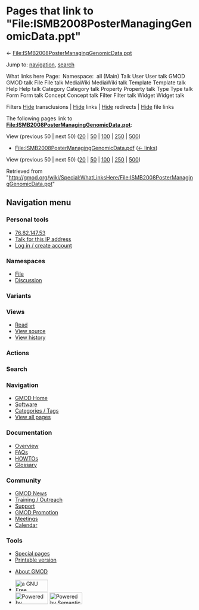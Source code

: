 <div id="mw-page-base" class="noprint">

</div>

<div id="mw-head-base" class="noprint">

</div>

<div id="content" class="mw-body" role="main">

<span id="top"></span>

<div id="mw-js-message" style="display:none;">

</div>



# <span dir="auto">Pages that link to "File:ISMB2008PosterManagingGenomicData.ppt"</span>

<div id="bodyContent">

<div id="contentSub">

←
[File:ISMB2008PosterManagingGenomicData.ppt](/wiki/File:ISMB2008PosterManagingGenomicData.ppt "File:ISMB2008PosterManagingGenomicData.ppt")

</div>

<div id="jump-to-nav" class="mw-jump">

Jump to: [navigation](#mw-navigation), [search](#p-search)

</div>

<div id="mw-content-text">

What links here Page:  Namespace:  all (Main) Talk User User talk GMOD
GMOD talk File File talk MediaWiki MediaWiki talk Template Template talk
Help Help talk Category Category talk Property Property talk Type Type
talk Form Form talk Concept Concept talk Filter Filter talk Widget
Widget talk

Filters
[Hide](/mediawiki/index.php?title=Special:WhatLinksHere/File:ISMB2008PosterManagingGenomicData.ppt&hidetrans=1 "Special:WhatLinksHere/File:ISMB2008PosterManagingGenomicData.ppt")
transclusions \|
[Hide](/mediawiki/index.php?title=Special:WhatLinksHere/File:ISMB2008PosterManagingGenomicData.ppt&hidelinks=1 "Special:WhatLinksHere/File:ISMB2008PosterManagingGenomicData.ppt")
links \|
[Hide](/mediawiki/index.php?title=Special:WhatLinksHere/File:ISMB2008PosterManagingGenomicData.ppt&hideredirs=1 "Special:WhatLinksHere/File:ISMB2008PosterManagingGenomicData.ppt")
redirects \|
[Hide](/mediawiki/index.php?title=Special:WhatLinksHere/File:ISMB2008PosterManagingGenomicData.ppt&hideimages=1 "Special:WhatLinksHere/File:ISMB2008PosterManagingGenomicData.ppt")
file links

The following pages link to
**[File:ISMB2008PosterManagingGenomicData.ppt](/wiki/File:ISMB2008PosterManagingGenomicData.ppt "File:ISMB2008PosterManagingGenomicData.ppt")**:

View (previous 50 \| next 50)
([20](/mediawiki/index.php?title=Special:WhatLinksHere/File:ISMB2008PosterManagingGenomicData.ppt&limit=20 "Special:WhatLinksHere/File:ISMB2008PosterManagingGenomicData.ppt")
\|
[50](/mediawiki/index.php?title=Special:WhatLinksHere/File:ISMB2008PosterManagingGenomicData.ppt&limit=50 "Special:WhatLinksHere/File:ISMB2008PosterManagingGenomicData.ppt")
\|
[100](/mediawiki/index.php?title=Special:WhatLinksHere/File:ISMB2008PosterManagingGenomicData.ppt&limit=100 "Special:WhatLinksHere/File:ISMB2008PosterManagingGenomicData.ppt")
\|
[250](/mediawiki/index.php?title=Special:WhatLinksHere/File:ISMB2008PosterManagingGenomicData.ppt&limit=250 "Special:WhatLinksHere/File:ISMB2008PosterManagingGenomicData.ppt")
\|
[500](/mediawiki/index.php?title=Special:WhatLinksHere/File:ISMB2008PosterManagingGenomicData.ppt&limit=500 "Special:WhatLinksHere/File:ISMB2008PosterManagingGenomicData.ppt"))

- [File:ISMB2008PosterManagingGenomicData.pdf](/wiki/File:ISMB2008PosterManagingGenomicData.pdf "File:ISMB2008PosterManagingGenomicData.pdf")
  ‎ <span class="mw-whatlinkshere-tools">([←
  links](/mediawiki/index.php?title=Special:WhatLinksHere&target=File%3AISMB2008PosterManagingGenomicData.pdf "Special:WhatLinksHere"))</span>

View (previous 50 \| next 50)
([20](/mediawiki/index.php?title=Special:WhatLinksHere/File:ISMB2008PosterManagingGenomicData.ppt&limit=20 "Special:WhatLinksHere/File:ISMB2008PosterManagingGenomicData.ppt")
\|
[50](/mediawiki/index.php?title=Special:WhatLinksHere/File:ISMB2008PosterManagingGenomicData.ppt&limit=50 "Special:WhatLinksHere/File:ISMB2008PosterManagingGenomicData.ppt")
\|
[100](/mediawiki/index.php?title=Special:WhatLinksHere/File:ISMB2008PosterManagingGenomicData.ppt&limit=100 "Special:WhatLinksHere/File:ISMB2008PosterManagingGenomicData.ppt")
\|
[250](/mediawiki/index.php?title=Special:WhatLinksHere/File:ISMB2008PosterManagingGenomicData.ppt&limit=250 "Special:WhatLinksHere/File:ISMB2008PosterManagingGenomicData.ppt")
\|
[500](/mediawiki/index.php?title=Special:WhatLinksHere/File:ISMB2008PosterManagingGenomicData.ppt&limit=500 "Special:WhatLinksHere/File:ISMB2008PosterManagingGenomicData.ppt"))

</div>

<div class="printfooter">

Retrieved from
"<http://gmod.org/wiki/Special:WhatLinksHere/File:ISMB2008PosterManagingGenomicData.ppt>"

</div>

<div id="catlinks" class="catlinks catlinks-allhidden">

</div>

<div class="visualClear">

</div>

</div>

</div>

<div id="mw-navigation">

## Navigation menu

<div id="mw-head">

<div id="p-personal" role="navigation"
aria-labelledby="p-personal-label">

### Personal tools

- <span id="pt-anonuserpage"><a href="/wiki/User:76.82.147.53" class="new" accesskey="."
  title="The user page for the IP address you are editing as [.]">76.82.147.53</a></span>
- <span id="pt-anontalk"><a href="/wiki/User_talk:76.82.147.53" class="new" accesskey="n"
  title="Discussion about edits from this IP address [n]">Talk for this IP
  address</a></span>
- <span id="pt-login"><a
  href="/mediawiki/index.php?title=Special:UserLogin&amp;returnto=Special%3AWhatLinksHere%2FFile%3AISMB2008PosterManagingGenomicData.ppt"
  accesskey="o"
  title="You are encouraged to log in; however, it is not mandatory [o]">Log
  in / create account</a></span>

</div>

<div id="left-navigation">

<div id="p-namespaces" class="vectorTabs" role="navigation"
aria-labelledby="p-namespaces-label">

### Namespaces

- <span id="ca-nstab-image"><a href="/wiki/File:ISMB2008PosterManagingGenomicData.ppt" accesskey="c"
  title="View the file page [c]">File</a></span>
- <span id="ca-talk"><a
  href="/mediawiki/index.php?title=File_talk:ISMB2008PosterManagingGenomicData.ppt&amp;action=edit&amp;redlink=1"
  accesskey="t"
  title="Discussion about the content page [t]">Discussion</a></span>

</div>

<div id="p-variants" class="vectorMenu emptyPortlet" role="navigation"
aria-labelledby="p-variants-label">

### 

### Variants[](#)

<div class="menu">

</div>

</div>

</div>

<div id="right-navigation">

<div id="p-views" class="vectorTabs" role="navigation"
aria-labelledby="p-views-label">

### Views

- <span id="ca-view">[Read](/wiki/File:ISMB2008PosterManagingGenomicData.ppt)</span>
- <span id="ca-viewsource"><a
  href="/mediawiki/index.php?title=File:ISMB2008PosterManagingGenomicData.ppt&amp;action=edit"
  accesskey="e" title="This page is protected.
  You can view its source [e]">View source</a></span>
- <span id="ca-history"><a
  href="/mediawiki/index.php?title=File:ISMB2008PosterManagingGenomicData.ppt&amp;action=history"
  accesskey="h" title="Past revisions of this page [h]">View history</a></span>

</div>

<div id="p-cactions" class="vectorMenu emptyPortlet" role="navigation"
aria-labelledby="p-cactions-label">

### Actions[](#)

<div class="menu">

</div>

</div>

<div id="p-search" role="search">

### Search

<div id="simpleSearch">

</div>

</div>

</div>

</div>

<div id="mw-panel">

<div id="p-logo" role="banner">

<a href="/wiki/Main_Page"
style="background-image: url(http://gmod.org/images/GMOD-cogs.png);"
title="Visit the main page"></a>

</div>

<div id="p-Navigation" class="portal" role="navigation"
aria-labelledby="p-Navigation-label">

### Navigation

<div class="body">

- <span id="n-GMOD-Home">[GMOD Home](/wiki/Main_Page)</span>
- <span id="n-Software">[Software](/wiki/GMOD_Components)</span>
- <span id="n-Categories-.2F-Tags">[Categories /
  Tags](/wiki/Categories)</span>
- <span id="n-View-all-pages">[View all
  pages](/wiki/Special:AllPages)</span>

</div>

</div>

<div id="p-Documentation" class="portal" role="navigation"
aria-labelledby="p-Documentation-label">

### Documentation

<div class="body">

- <span id="n-Overview">[Overview](/wiki/Overview)</span>
- <span id="n-FAQs">[FAQs](/wiki/Category:FAQ)</span>
- <span id="n-HOWTOs">[HOWTOs](/wiki/Category:HOWTO)</span>
- <span id="n-Glossary">[Glossary](/wiki/Glossary)</span>

</div>

</div>

<div id="p-Community" class="portal" role="navigation"
aria-labelledby="p-Community-label">

### Community

<div class="body">

- <span id="n-GMOD-News">[GMOD News](/wiki/GMOD_News)</span>
- <span id="n-Training-.2F-Outreach">[Training /
  Outreach](/wiki/Training_and_Outreach)</span>
- <span id="n-Support">[Support](/wiki/Support)</span>
- <span id="n-GMOD-Promotion">[GMOD
  Promotion](/wiki/GMOD_Promotion)</span>
- <span id="n-Meetings">[Meetings](/wiki/Meetings)</span>
- <span id="n-Calendar">[Calendar](/wiki/Calendar)</span>

</div>

</div>

<div id="p-tb" class="portal" role="navigation"
aria-labelledby="p-tb-label">

### Tools

<div class="body">

- <span id="t-specialpages"><a href="/wiki/Special:SpecialPages" accesskey="q"
  title="A list of all special pages [q]">Special pages</a></span>
- <span id="t-print"><a
  href="/mediawiki/index.php?title=Special:WhatLinksHere/File:ISMB2008PosterManagingGenomicData.ppt&amp;printable=yes"
  rel="alternate" accesskey="p"
  title="Printable version of this page [p]">Printable version</a></span>

</div>

</div>

</div>

</div>

<div id="footer" role="contentinfo">

- <span id="footer-places-about">[About
  GMOD](/wiki/GMOD:About "GMOD:About")</span>

<!-- -->

- <span id="footer-copyrightico">[<img src="http://www.gnu.org/graphics/gfdl-logo-small.png" width="88"
  height="31" alt="a GNU Free Documentation License" />](http://www.gnu.org/licenses/fdl-1.3.html)</span>
- <span id="footer-poweredbyico">[<img src="/mediawiki/skins/common/images/poweredby_mediawiki_88x31.png"
  width="88" height="31" alt="Powered by MediaWiki" />](//www.mediawiki.org/)
  [<img
  src="/mediawiki/extensions/SemanticMediaWiki/includes/../resources/images/smw_button.png"
  width="88" height="31" alt="Powered by Semantic MediaWiki" />](https://www.semantic-mediawiki.org/wiki/Semantic_MediaWiki)</span>

<div style="clear:both">

</div>

</div>
